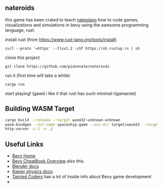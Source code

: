 ## nateroids

this game has been crated to teach [natepiano](https://youtube.com/natepiano) how to code games, visualizations and
simulations in bevy using the awesome programming language, rust.

install rust (from https://www.rust-lang.org/tools/install)

```
curl --proto '=https' --tlsv1.2 -sSf https://sh.rustup.rs | sh
```

clone this project

```
git clone https://github.com/pianonate/nateroids
```

run it (first time will take a while)

```
cargo run
```

start playing! (gawd i like it that rust has such minimal rigamarole)

## Building WASM Target

```sh
cargo build --release --target wasm32-unknown-unknown
wasm-bindgen --out-name spaceship-game --out-dir target/wasm32 --target web target/wasm32-unknown-unknown/release/nateroids.wasm
http-server -c-1 -o ./
```

## Useful Links

- [Bevy Home](https://bevyengine.org/learn/)
- [Bevy CheatBook Overview](https://bevy-cheatbook.github.io/overview.html) also this.
- [Blender docs](https://docs.blender.org/manual/en/latest/)
- [Rapier physics docs](https://rapier.rs/docs/user_guides/bevy_plugin/getting_started_bevy)
- [Tainted Coders](https://taintedcoders.com/) has a lot of inside info about Bevy game development
- 